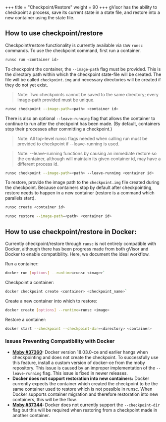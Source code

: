 +++
title = "Checkpoint/Restore"
weight = 90
+++
gVisor has the ability to checkpoint a process, save its current state in a
state file, and restore into a new container using the state file.

## How to use checkpoint/restore

Checkpoint/restore functionality is currently available via raw `runsc`
commands. To use the checkpoint command, first run a container.

```bash
runsc run <container id>
```

To checkpoint the container, the `--image-path` flag must be provided. This is
the directory path within which the checkpoint state-file will be created. The
file will be called `checkpoint.img` and necessary directories will be created
if they do not yet exist.

> Note: Two checkpoints cannot be saved to the same directory; every image-path
> provided must be unique.

```bash
runsc checkpoint --image-path=<path> <container id>
```

There is also an optional `--leave-running` flag that allows the container to
continue to run after the checkpoint has been made. (By default, containers stop
their processes after committing a checkpoint.)

> Note: All top-level runsc flags needed when calling run must be provided to
> checkpoint if --leave-running is used.

> Note: --leave-running functions by causing an immediate restore so the
> container, although will maintain its given container id, may have a different
> process id.

```bash
runsc checkpoint --image-path=<path> --leave-running <container id>
```

To restore, provide the image path to the `checkpoint.img` file created during
the checkpoint. Because containers stop by default after checkpointing, restore
needs to happen in a new container (restore is a command which parallels start).

```bash
runsc create <container id>

runsc restore --image-path=<path> <container id>
```

## How to use checkpoint/restore in Docker:

Currently checkpoint/restore through `runsc` is not entirely compatible with
Docker, although there has been progress made from both gVisor and Docker to
enable compatibility. Here, we document the ideal workflow.

Run a container:

```bash
docker run [options] --runtime=runsc <image>`
```

Checkpoint a container:

```bash
docker checkpoint create <container> <checkpoint_name>`
```

Create a new container into which to restore:

```bash
docker create [options] --runtime=runsc <image>
```

Restore a container:

```bash
docker start --checkpoint --checkpoint-dir=<directory> <container>
```

### Issues Preventing Compatibility with Docker

- **[Moby #37360][leave-running]:** Docker version 18.03.0-ce and earlier hangs
  when checkpointing and does not create the checkpoint. To successfully use
  this feature, install a custom version of docker-ce from the moby repository.
  This issue is caused by an improper implementation of the `--leave-running`
  flag. This issue is fixed in newer releases.
- **Docker does not support restoration into new containers:** Docker currently
  expects the container which created the checkpoint to be the same container
  used to restore which is not possible in runsc. When Docker supports container
  migration and therefore restoration into new containers, this will be the
  flow.
- **[Moby #37344][checkpoint-dir]:** Docker does not currently support the
  `--checkpoint-dir` flag but this will be required when restoring from a
  checkpoint made in another container.

[leave-running]: https://github.com/moby/moby/pull/37360
[checkpoint-dir]: https://github.com/moby/moby/issues/37344
